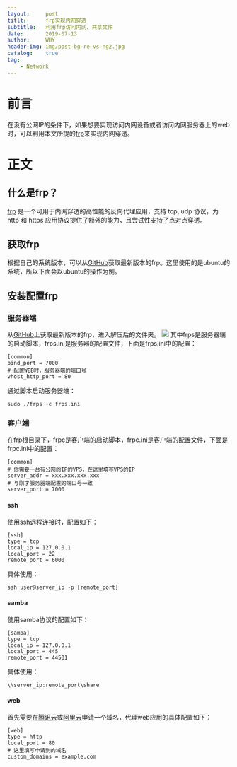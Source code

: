 ```yaml
---
layout:     post
titlt:      frp实现内网穿透
subtitle:   利用frp访问内网、共享文件
date:       2019-07-13
author:     WHY
header-img: img/post-bg-re-vs-ng2.jpg
catalog:    true
tag:
    - Network
---
```

# 前言
在没有公网IP的条件下，如果想要实现访问内网设备或者访问内网服务器上的web时，可以利用本文所提的[frp](https://github.com/fatedier/frp)来实现内网穿透。
# 正文
## 什么是frp？
[frp](https://github.com/fatedier/frp) 是一个可用于内网穿透的高性能的反向代理应用，支持 tcp, udp 协议，为 http 和 https 应用协议提供了额外的能力，且尝试性支持了点对点穿透。
## 获取frp
根据自己的系统版本，可以从[GitHub](https://github.com/fatedier/frp/releases)获取最新版本的frp。这里使用的是ubuntu的系统，所以下面会以ubuntu的操作为例。
## 安装配置frp
### 服务器端
从[GitHub](https://github.com/fatedier/frp/releases/download/v0.27.0/frp_0.27.0_linux_arm64.tar.gz)上获取最新版本的frp，进入解压后的文件夹。
![](http://ww2.sinaimg.cn/large/006tNc79ly1g4yjbdmf1lj30rg028glx.jpg)
其中frps是服务器端的启动脚本，frps.ini是服务器的配置文件，下面是frps.ini中的配置：
```shell
[common]
bind_port = 7000
# 配置WEB时，服务器端的端口号
vhost_http_port = 80
```
通过脚本启动服务器端：
```shell
sudo ./frps -c frps.ini
```
### 客户端
在frp根目录下，frpc是客户端的启动脚本，frpc.ini是客户端的配置文件，下面是frpc.ini中的配置：
```shell
[common]
# 你需要一台有公网的IP的VPS，在这里填写VPS的IP
server_addr = xxx.xxx.xxx.xxx
# 与刚才服务器端配置的端口号一致
server_port = 7000
```
#### ssh
使用ssh远程连接时，配置如下：
```shell
[ssh]
type = tcp
local_ip = 127.0.0.1
local_port = 22
remote_port = 6000
```
具体使用：
```shell
ssh user@server_ip -p [remote_port]
```
#### samba
使用samba协议的配置如下：
```shell
[samba]
type = tcp
local_ip = 127.0.0.1
local_port = 445
remote_port = 44501
```
具体使用：
```shell
\\server_ip:remote_port\share
```
#### web
首先需要在[腾讯云](https://dnspod.cloud.tencent.com/)或[阿里云](https://wanwang.aliyun.com/?spm=5176.184352.0azkenwog.1.d77c25d6Vycgrb)申请一个域名，代理web应用的具体配置如下：
```shell
[web]
type = http
local_port = 80
# 这里填写申请到的域名
custom_domains = example.com
```

